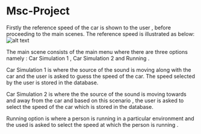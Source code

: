 # Msc-Project

Firstly the reference speed of the car is shown to the user , before proceeding to the main scenes. The reference speed is illustrated as below:
![alt text](https://github.com/[Aksh-dev]/[Msc-Project]/img1.jpg?raw=true)

The main scene consists of the main menu where there are three options namely : Car Simulation 1 , Car Simulation 2 and Running . 

Car Simulation 1 is where the source of the sound is moving along with the car and the user is asked to guess the speed of the car. The speed selected by the user is stored in the database.

Car Simulation 2 is where the the source of the sound is moving towards and away from the car and based on this scenario , the user is asked to select the speed of the car which is stored in the database.

Running option is where a person is running in a particular environment and the used is asked to select the speed at which the person is running . 



